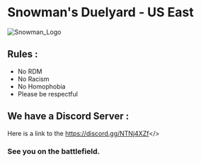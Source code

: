# **Snowman's Duelyard - US East**

![Snowman_Logo](https://cdn.discordapp.com/attachments/1164270929401090068/1179994399220961340/snowman.jpg?ex=657bce6c&is=6569596c&hm=6b5ef310e624c7eacf94b32e1ee00850f036ec8b8826c33b785c52b7177988ed&)

## Rules :
- No RDM
- No Racism
- No Homophobia
- Please be respectful


## We have a Discord Server :

Here is a link to the <a style="color: #7289da;" id="Discord">https://discord.gg/NTNj4XZf</>

### See you on the battlefield.

